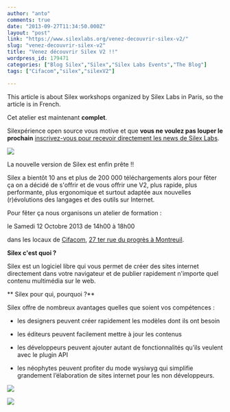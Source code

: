 ```yaml
---
author: "anto"
comments: true
date: "2013-09-27T11:34:50.000Z"
layout: "post"
link: "https://www.silexlabs.org/venez-decouvrir-silex-v2/"
slug: "venez-decouvrir-silex-v2"
title: "Venez découvrir Silex V2 !!"
wordpress_id: 179471
categories: ["Blog Silex","Silex","Silex Labs Events","The Blog"]
tags: ["Cifacom","silex","silexV2"]

---
```

This article is about Silex workshops organized by Silex Labs in Paris, so the article is in French.


Cet atelier est maintenant **complet**.







Silexpérience open source vous motive et que **vous ne voulez pas louper le prochain** [inscrivez-vous pour recevoir directement les news de Silex Labs](http://eepurl.com/F48q5).




![](https://www.silexlabs.org/wp-content/uploads/2013/09/silex-atelier-vbc1.png)






La nouvelle version de Silex est enfin prête !!

Silex a bientôt 10 ans et plus de 200 000 téléchargements alors pour fêter ça on a décidé de s'offrir et de vous offrir une V2, plus rapide, plus performante, plus ergonomique et surtout adaptée aux nouvelles (r)évolutions des langages et des outils sur Internet.

Pour fêter ça nous organisons un atelier de formation :

le Samedi 12 Octobre 2013 de 14h00 à 18h00

dans les locaux de [Cifacom](http://www.cifacom.com/), [27 ter rue du progrès à Montreuil](https://maps.google.fr/maps?expflags=enable_star_based_justifications:true&ie=UTF8&cid=9771922005488842242&q=Ecole+Cifacom&iwloc=A&gl=FR&hl=fr).










**Silex c'est quoi ?**




Silex est un logiciel libre qui vous permet de créer des sites internet directement dans votre navigateur et de publier rapidement n'importe quel contenu multimédia sur le web.

















** Silex pour qui, pourquoi ?**


















Silex offre de nombreux avantages quelles que soient vos compétences :









  * les designers peuvent créer rapidement les modèles dont ils ont besoin


  * les éditeurs peuvent facilement mettre à jour les contenus


  * les développeurs peuvent ajouter autant de fonctionnalités qu’ils veulent avec le plugin API


  * les néophytes peuvent profiter du mode wysiwyg qui simplifie grandement l’élaboration de sites internet pour les non développeurs.
















![](https://www.silexlabs.org/wp-content/uploads/2013/09/Capture-d’écran-2013-09-27-à-13.04.23.png)













[![](https://www.silexlabs.org/wp-content/uploads/2013/09/logo-cifacom.jpg)](www.cifacom.com)






















